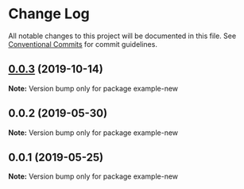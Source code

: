 # Change Log

All notable changes to this project will be documented in this file.
See [Conventional Commits](https://conventionalcommits.org) for commit guidelines.

## [0.0.3](https://github.com/error-reporter/bexer/compare/example-new@0.0.2...example-new@0.0.3) (2019-10-14)

**Note:** Version bump only for package example-new





## 0.0.2 (2019-05-30)

**Note:** Version bump only for package example-new





## 0.0.1 (2019-05-25)

**Note:** Version bump only for package example-new
